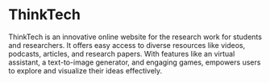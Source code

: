 # ThinkTech
ThinkTech is an innovative online website for the research work for students and researchers. It offers easy access to diverse resources like videos, podcasts, articles, and research papers. With features like an virtual assistant, a text-to-image generator, and engaging  games, empowers users to explore and visualize their ideas effectively.

